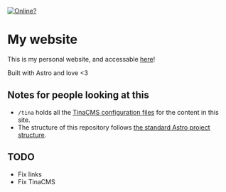 [![Online?](https://img.shields.io/website?down_color=red&down_message=offline&style=for-the-badge&up_color=green&up_message=online&url=https%3A%2F%2Fcogsandsquigs.gq)](https://cogsandsquigs.gq)

# My website

This is my personal website, and accessable [here](https://cogsandsquigs.gq)!

Built with Astro and love <3

## Notes for people looking at this

- `/tina` holds all the [TinaCMS configuration files](https://tina.io/docs/tina-folder/overview/) for the content in this site.
- The structure of this repository follows [the standard Astro project structure](https://docs.astro.build/en/core-concepts/project-structure/).

## TODO

- Fix links
- Fix TinaCMS

